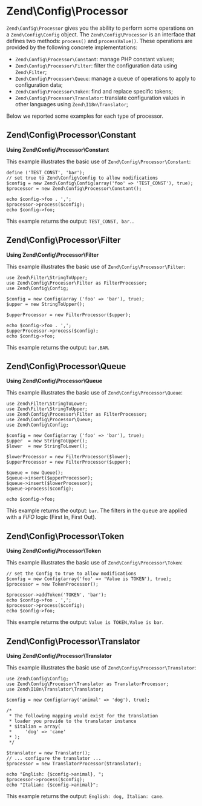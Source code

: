 # Zend\\Config\\Processor

`Zend\Config\Processor` gives you the ability to perform some operations on a `Zend\Config\Config`
object. The `Zend\Config\Processor` is an interface that defines two methods: `process()` and
`processValue()`. These operations are provided by the following concrete implementations:

- `Zend\Config\Processor\Constant`: manage PHP constant values;
- `Zend\Config\Processor\Filter`: filter the configuration data using `Zend\Filter`;
- `Zend\Config\Processor\Queue`: manage a queue of operations to apply to configuration data;
- `Zend\Config\Processor\Token`: find and replace specific tokens;
- `Zend\Config\Processor\Translator`: translate configuration values in other languages using
`Zend\I18n\Translator`;

Below we reported some examples for each type of processor.

## Zend\\Config\\Processor\\Constant

**Using Zend\\Config\\Processor\\Constant**

This example illustrates the basic use of `Zend\Config\Processor\Constant`:

``` sourceCode
define ('TEST_CONST', 'bar');
// set true to Zend\Config\Config to allow modifications
$config = new Zend\Config\Config(array('foo' => 'TEST_CONST'), true);
$processor = new Zend\Config\Processor\Constant();

echo $config->foo . ',';
$processor->process($config);
echo $config->foo;
```

This example returns the output: `TEST_CONST, bar.`.

## Zend\\Config\\Processor\\Filter

**Using Zend\\Config\\Processor\\Filter**

This example illustrates the basic use of `Zend\Config\Processor\Filter`:

``` sourceCode
use Zend\Filter\StringToUpper;
use Zend\Config\Processor\Filter as FilterProcessor;
use Zend\Config\Config;

$config = new Config(array ('foo' => 'bar'), true);
$upper = new StringToUpper();

$upperProcessor = new FilterProcessor($upper);

echo $config->foo . ',';
$upperProcessor->process($config);
echo $config->foo;
```

This example returns the output: `bar,BAR`.

## Zend\\Config\\Processor\\Queue

**Using Zend\\Config\\Processor\\Queue**

This example illustrates the basic use of `Zend\Config\Processor\Queue`:

``` sourceCode
use Zend\Filter\StringToLower;
use Zend\Filter\StringToUpper;
use Zend\Config\Processor\Filter as FilterProcessor;
use Zend\Config\Processor\Queue;
use Zend\Config\Config;

$config = new Config(array ('foo' => 'bar'), true);
$upper  = new StringToUpper();
$lower  = new StringToLower();

$lowerProcessor = new FilterProcessor($lower);
$upperProcessor = new FilterProcessor($upper);

$queue = new Queue();
$queue->insert($upperProcessor);
$queue->insert($lowerProcessor);
$queue->process($config);

echo $config->foo;
```

This example returns the output: `bar`. The filters in the queue are applied with a *FIFO* logic
(First In, First Out).

## Zend\\Config\\Processor\\Token

**Using Zend\\Config\\Processor\\Token**

This example illustrates the basic use of `Zend\Config\Processor\Token`:

``` sourceCode
// set the Config to true to allow modifications
$config = new Config(array('foo' => 'Value is TOKEN'), true);
$processor = new TokenProcessor();

$processor->addToken('TOKEN', 'bar');
echo $config->foo . ',';
$processor->process($config);
echo $config->foo;
```

This example returns the output: `Value is TOKEN,Value is bar`.

## Zend\\Config\\Processor\\Translator

**Using Zend\\Config\\Processor\\Translator**

This example illustrates the basic use of `Zend\Config\Processor\Translator`:

``` sourceCode
use Zend\Config\Config;
use Zend\Config\Processor\Translator as TranslatorProcessor;
use Zend\I18n\Translator\Translator;

$config = new Config(array('animal' => 'dog'), true);

/*
 * The following mapping would exist for the translation
 * loader you provide to the translator instance
 * $italian = array(
 *     'dog' => 'cane'
 * );
 */

$translator = new Translator();
// ... configure the translator ...
$processor = new TranslatorProcessor($translator);

echo "English: {$config->animal}, ";
$processor->process($config);
echo "Italian: {$config->animal}";
```

This example returns the output: `English: dog, Italian: cane`.
